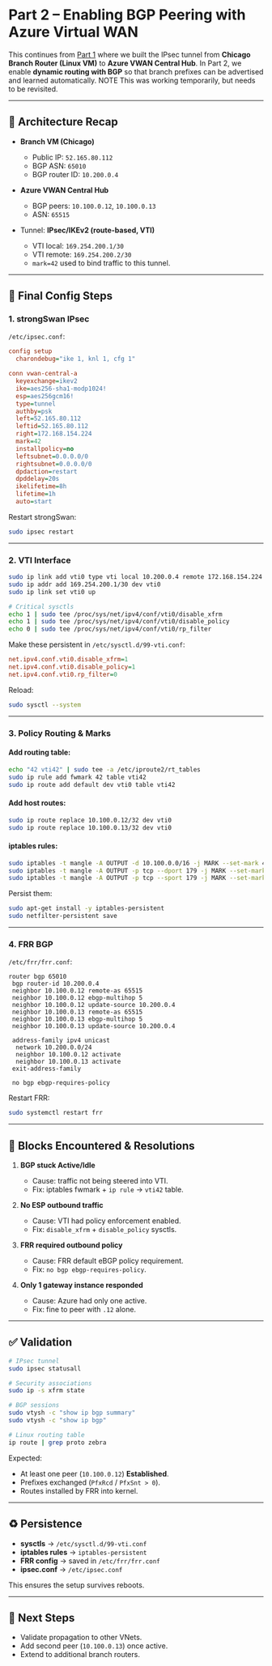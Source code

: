 # Part 2 – Enabling BGP Peering with Azure Virtual WAN

This continues from [Part 1](../README.md) where we built the IPsec tunnel from **Chicago Branch Router (Linux VM)** to **Azure VWAN Central Hub**. In Part 2, we enable **dynamic routing with BGP** so that branch prefixes can be advertised and learned automatically.  NOTE This was working temporarily, but needs to be revisited.

---

## 🔹 Architecture Recap
- **Branch VM (Chicago)**
  - Public IP: `52.165.80.112`
  - BGP ASN: `65010`
  - BGP router ID: `10.200.0.4`

- **Azure VWAN Central Hub**
  - BGP peers: `10.100.0.12`, `10.100.0.13`
  - ASN: `65515`

- Tunnel: **IPsec/IKEv2 (route-based, VTI)**
  - VTI local: `169.254.200.1/30`
  - VTI remote: `169.254.200.2/30`
  - `mark=42` used to bind traffic to this tunnel.

---

## 🚀 Final Config Steps

### 1. strongSwan IPsec
`/etc/ipsec.conf`:
```ini
config setup
  charondebug="ike 1, knl 1, cfg 1"

conn vwan-central-a
  keyexchange=ikev2
  ike=aes256-sha1-modp1024!
  esp=aes256gcm16!
  type=tunnel
  authby=psk
  left=52.165.80.112
  leftid=52.165.80.112
  right=172.168.154.224
  mark=42
  installpolicy=no
  leftsubnet=0.0.0.0/0
  rightsubnet=0.0.0.0/0
  dpdaction=restart
  dpddelay=20s
  ikelifetime=8h
  lifetime=1h
  auto=start
```

Restart strongSwan:
```bash
sudo ipsec restart
```

---

### 2. VTI Interface
```bash
sudo ip link add vti0 type vti local 10.200.0.4 remote 172.168.154.224 key 42
sudo ip addr add 169.254.200.1/30 dev vti0
sudo ip link set vti0 up

# Critical sysctls
echo 1 | sudo tee /proc/sys/net/ipv4/conf/vti0/disable_xfrm
echo 1 | sudo tee /proc/sys/net/ipv4/conf/vti0/disable_policy
echo 0 | sudo tee /proc/sys/net/ipv4/conf/vti0/rp_filter
```

Make these persistent in `/etc/sysctl.d/99-vti.conf`:
```ini
net.ipv4.conf.vti0.disable_xfrm=1
net.ipv4.conf.vti0.disable_policy=1
net.ipv4.conf.vti0.rp_filter=0
```

Reload:
```bash
sudo sysctl --system
```

---

### 3. Policy Routing & Marks

#### Add routing table:
```bash
echo "42 vti42" | sudo tee -a /etc/iproute2/rt_tables
sudo ip rule add fwmark 42 table vti42
sudo ip route add default dev vti0 table vti42
```

#### Add host routes:
```bash
sudo ip route replace 10.100.0.12/32 dev vti0
sudo ip route replace 10.100.0.13/32 dev vti0
```

#### iptables rules:
```bash
sudo iptables -t mangle -A OUTPUT -d 10.100.0.0/16 -j MARK --set-mark 42
sudo iptables -t mangle -A OUTPUT -p tcp --dport 179 -j MARK --set-mark 42
sudo iptables -t mangle -A OUTPUT -p tcp --sport 179 -j MARK --set-mark 42
```

Persist them:
```bash
sudo apt-get install -y iptables-persistent
sudo netfilter-persistent save
```

---

### 4. FRR BGP

`/etc/frr/frr.conf`:
```frr
router bgp 65010
 bgp router-id 10.200.0.4
 neighbor 10.100.0.12 remote-as 65515
 neighbor 10.100.0.12 ebgp-multihop 5
 neighbor 10.100.0.12 update-source 10.200.0.4
 neighbor 10.100.0.13 remote-as 65515
 neighbor 10.100.0.13 ebgp-multihop 5
 neighbor 10.100.0.13 update-source 10.200.0.4

 address-family ipv4 unicast
  network 10.200.0.0/24
  neighbor 10.100.0.12 activate
  neighbor 10.100.0.13 activate
 exit-address-family

 no bgp ebgp-requires-policy
```

Restart FRR:
```bash
sudo systemctl restart frr
```

---

## 🛑 Blocks Encountered & Resolutions

1. **BGP stuck Active/Idle**  
   - Cause: traffic not being steered into VTI.  
   - Fix: iptables fwmark + `ip rule` → `vti42` table.

2. **No ESP outbound traffic**  
   - Cause: VTI had policy enforcement enabled.  
   - Fix: `disable_xfrm` + `disable_policy` sysctls.

3. **FRR required outbound policy**  
   - Cause: FRR default eBGP policy requirement.  
   - Fix: `no bgp ebgp-requires-policy`.

4. **Only 1 gateway instance responded**  
   - Cause: Azure had only one active.  
   - Fix: fine to peer with `.12` alone.

---

## ✅ Validation

```bash
# IPsec tunnel
sudo ipsec statusall

# Security associations
sudo ip -s xfrm state

# BGP sessions
sudo vtysh -c "show ip bgp summary"
sudo vtysh -c "show ip bgp"

# Linux routing table
ip route | grep proto zebra
```

Expected:
- At least one peer (`10.100.0.12`) **Established**.  
- Prefixes exchanged (`PfxRcd` / `PfxSnt > 0`).  
- Routes installed by FRR into kernel.

---

## ♻️ Persistence

- **sysctls** → `/etc/sysctl.d/99-vti.conf`  
- **iptables rules** → `iptables-persistent`  
- **FRR config** → saved in `/etc/frr/frr.conf`  
- **ipsec.conf** → `/etc/ipsec.conf`  

This ensures the setup survives reboots.

---

## 📌 Next Steps
- Validate propagation to other VNets.  
- Add second peer (`10.100.0.13`) once active.  
- Extend to additional branch routers.

